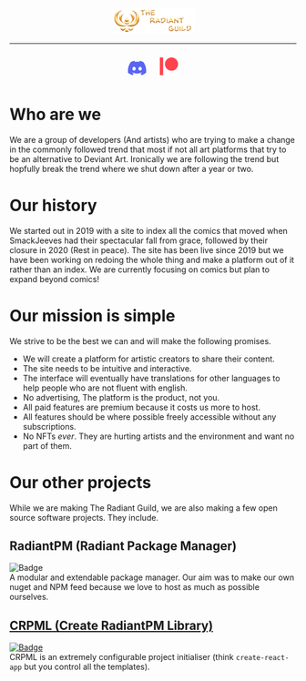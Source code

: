 <center>
    <a href="https://radiantguild.com">
        <img src="../images/brand-banner.png" style="margin-top: 20px;"></img>
    </a>
</center>

---
<center>
    <a href="https://rad.gd/discord"><img src="../images/Discord-Logo.png" width="32" alt="Discord Icon and Invite" style="padding:10px;"></img></a>
    <a href="https://rad.gd/patreon"><img src="../images/Patreon-Logo.png" width="32" alt="Discord Icon and Invite" style="padding:10px;"></img></a>
</center>

# Who are we
We are a group of developers (And artists) who are trying to make a change in the commonly followed trend that most if not all art platforms that try to be an alternative to Deviant Art. Ironically we are following the trend but hopfully break the trend where we shut down after a year or two.

# Our history
We started out in 2019 with a site to index all the comics that moved when SmackJeeves had their spectacular fall from grace, followed by their closure in 2020 (Rest in peace). The site has been live since 2019 but we have been working on redoing the whole thing and make a platform out of it rather than an index. We are currently focusing on comics but plan to expand beyond comics!

# Our mission is simple
We strive to be the best we can and will make the following promises.
- We will create a platform for artistic creators to share their content.
- The site needs to be intuitive and interactive.
- The interface will eventually have translations for other languages to help people who are not fluent with english.
- No advertising, The platform is the product, not you.
- All paid features are premium because it costs us more to host.
- All features should be where possible freely accessible without any subscriptions.
- No NFTs *ever*. They are hurting artists and the environment and want no part of them.

# Our other projects
While we are making The Radiant Guild, we are also making a few open source software projects. They include.

## RadiantPM (Radiant Package Manager)
![Badge](https://img.shields.io/badge/Status-Unreleased-orange)  
A modular and extendable package manager. Our aim was to make our own nuget and NPM feed because we love to host as much as possible ourselves.

## [CRPML (Create RadiantPM Library)](https://github.com/RadiantGuild/Tools.CRPML)
[![Badge](https://img.shields.io/badge/Status-Released-brightgreen)](https://github.com/RadiantGuild/Tools.CRPML)  
CRPML is an extremely configurable project initialiser (think `create-react-app` but you control all the templates).